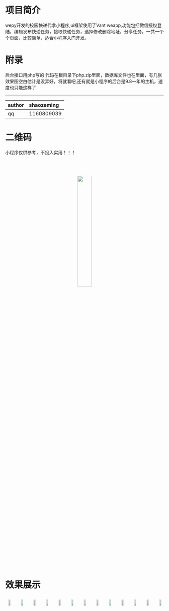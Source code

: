 # 项目简介
wepy开发的校园快递代拿小程序,ui框架使用了Vant weapp,功能包括微信授权登陆，编辑发布快递任务，接取快递任务，选择修改删除地址，分享任务，一共一个个页面，比较简单，适合小程序入门开发。



# 附录
后台接口用php写的 代码在根目录下php.zip里面，数据库文件也在里面，有几张效果图空白估计是没弄好，将就看吧,还有就是小程序的后台是9.8一年的主机，速度也只能这样了

<hr/>

|author|shaozeming|
|:---|:---|
|qq|1160809039|

# 二维码
小程序仅供参考，不投入实用！！！
<br/>
<br/>
<br/>
<br/>

<div style="text-align:center;width:100%;">
  <img width="30%" style="margin:0 auto" src="http://p8c48bjkj.bkt.clouddn.com/gh_680f29785470_1280.jpg"/>
</div>

<br/>
<br/>
<br/>
<br/>



# 效果展示


<div style="display:flex; justify-content: space-around;width:100%;">
<img width="30%"  style="margin:10px;" src="http://p8c48bjkj.bkt.clouddn.com/1.png"/>
 <img width="30%"  style="margin:10px;" src="http://p8c48bjkj.bkt.clouddn.com/2.png"/>
 <img width="30%"  style="margin:10px;" src="http://p8c48bjkj.bkt.clouddn.com/3.png"/>
 <br/>
<br/>
<br/>
<br/>
 <img width="30%"  style="margin:10px;" src="http://p8c48bjkj.bkt.clouddn.com/4.png"/>
 <img width="30%"  style="margin:10px;" src="http://p8c48bjkj.bkt.clouddn.com/5.png"/>
 <img width="30%"  style="margin:10px;" src="http://p8c48bjkj.bkt.clouddn.com/6.png"/>
  <br/>
<br/>
<br/>
<br/>
 <img width="30%"  style="margin:10px;" src="http://p8c48bjkj.bkt.clouddn.com/7.png"/>
 <img width="30%"  style="margin:10px;" src="http://p8c48bjkj.bkt.clouddn.com/8.png"/>
  <img width="30%"  style="margin:10px;" src="http://p8c48bjkj.bkt.clouddn.com/9.png"/>

  <br/>
<br/>
<br/>
<br/>
 <img width="30%"  style="margin:10px;" src="http://p8c48bjkj.bkt.clouddn.com/10.png"/>
 <img width="30%"  style="margin:10px;" src="http://p8c48bjkj.bkt.clouddn.com/11.png"/>
 <img width="30%"  style="margin:10px;" src="http://p8c48bjkj.bkt.clouddn.com/12.png"/>
<br/>
<br/>
<br/>
<br/>
 <img width="30%"  style="margin:10px;" src="http://p8c48bjkj.bkt.clouddn.com/13.png"/>
                                                                          
</div>
